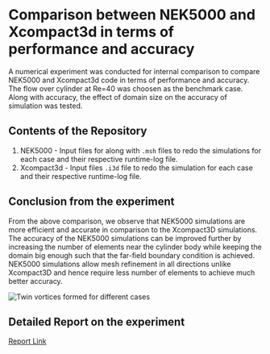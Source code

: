 # Comparison between NEK5000 and Xcompact3d in terms of performance and accuracy

A numerical experiment was conducted for internal comparison to compare NEK5000 and Xcompact3d code in terms of performance and accuracy. The flow over cylinder at Re=40 was choosen as the benchmark case. Along with accuracy,
the effect of domain size on the accuracy of simulation was tested.

## Contents of the Repository
1. NEK5000 - Input files for along with `.msh` files to redo the simulations for each case and their respective runtime-log file.
2. Xcompact3d - Input files `.i3d` file to redo the simulation for each case and their respective runtime-log file.

## Conclusion from the experiment
From the above comparison, we observe that NEK5000 simulations are more efficient and accurate
in comparison to the Xcompact3D simulations. The accuracy of the NEK5000 simulations can
be improved further by increasing the number of elements near the cylinder body while keeping
the domain big enough such that the far-field boundary condition is achieved. NEK5000 simulations allow mesh refinement in all directions unlike Xcompact3D and hence require less number of
elements to achieve much better accuracy.

![Twin vortices formed for different cases](https://github.com/airwarriorg91/Comparison_NEK5000_and_Xcompact3d/blob/master/tv.png)

## Detailed Report on the experiment
[Report Link](https://github.com/airwarriorg91/Comparison_NEK5000_and_Xcompact3d/blob/master/report/report.pdf)
